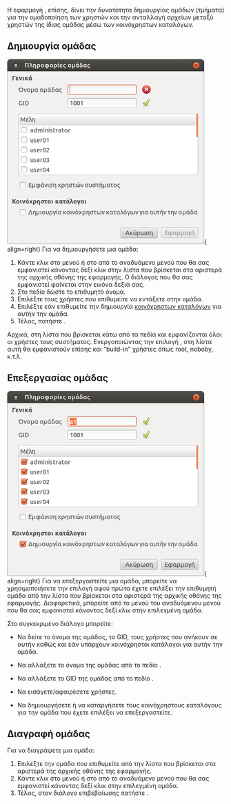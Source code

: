 Η εφαρμογή , επίσης, δίνει την δυνατότητα δημιουργίας ομάδων (τμήματα)
για την ομαδοποίηση των χρηστών και την ανταλλαγή αρχείων μεταξύ
χρηστών της ίδιας ομάδας μέσω των κοινόχρηστων καταλόγων.

## Δημιουργία ομάδας

![12.04.6_sch-scripts_create_group.png](12.04.6_sch-scripts_create_group.png){ align=right} Για να
δημιουργήσετε μια ομάδα:

1.  Κάντε κλικ στο μενού  ή στο  από το αναδυόμενο μενού που θα σας
    εμφανιστεί κάνοντας δεξί κλικ στην λίστα που βρίσκεται στα
    αριστερά της αρχικής οθόνης της εφαρμογής. Ο διάλογος που θα
    σας εμφανιστεί φαίνεται στην εικόνα δεξιά σας.
2.  Στο πεδίο  δώστε το επιθυμητό όνομα.
3.  Επιλέξτε τους χρήστες που επιθυμείτε να εντάξετε στην ομάδα.
4.  Επιλέξτε  εάν επιθυμείτε την δημιουργία [κοινόχρηστων
    καταλόγων](Κοινόχρηστοι_κατάλογοι.md)
    για αυτήν την ομάδα.
5.  Τέλος, πατήστε .


Αρχικά, στη λίστα που βρίσκεται κάτω από τα πεδία  και  εμφανίζονται
όλοι οι χρήστες τους συστήματος. Ενεργοποιώντας την επιλογή , στη
λίστα αυτή θα εμφανιστούν επίσης και "build-in" χρήστες όπως root,
noboby, κ.τ.λ.

## Επεξεργασίας ομάδας

![12.04.6_sch-scripts_edit_group.png](12.04.6_sch-scripts_edit_group.png){ align=right} Για να
επεξεργαστείτε μια ομάδα, μπορείτε να χρησιμοποιήσετε την επιλογή
αφού πρώτα έχετε επιλέξει την επιθυμητή ομάδα από την λίστα που
βρίσκεται στα αριστερά της αρχικής οθόνης της εφαρμογής.
Διαφορετικά, μπορείτε από το μενού  του αναδυόμενου μενού που
θα σας εμφανιστεί κάνοντας δεξί κλικ στην επιλεγμένη ομάδα.

Στο συγκεκριμένο διάλογο μπορείτε:

  - Να δείτε το όνομα της ομάδας, το GID, τους χρήστες που ανήκουν σε
    αυτήν καθώς και εάν υπάρχουν κοινόχρηστοι κατάλογοι για αυτήν την
    ομάδα.
  - Να αλλάξετε το όνομα της ομάδας από το πεδίο .
  - Να αλλάξετε το GID της ομάδας από το πεδίο .


  - Να εισάγετε/αφαιρέσετε χρήστες.
  - Να δημιουργήσετε ή να καταργήσετε τους κοινόχρηστους καταλόγους για
    την ομάδα που έχετε επιλέξει να επεξεργαστείτε.

## Διαγραφή ομάδας

Για να διαγράψετε μια ομάδα:

1.  Επιλέξτε την ομάδα που επιθυμείτε από την λίστα που βρίσκεται στα
    αριστερά της αρχικής οθόνης της εφαρμογής.
2.  Κάντε κλικ στο μενού  ή στο  από το αναδυόμενο μενού που θα σας
    εμφανιστεί κάνοντας δεξί κλικ στην επιλεγμένη ομάδα.
3.  Τέλος, στον διάλογο επιβεβαίωσης πατήστε .
